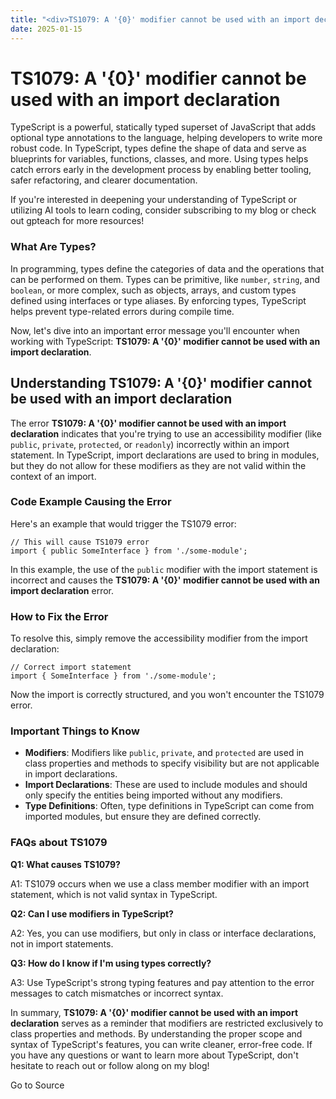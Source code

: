 ```yaml
---
title: "<div>TS1079: A '{0}' modifier cannot be used with an import declaration</div>"
date: 2025-01-15
---
```


# TS1079: A '{0}' modifier cannot be used with an import declaration

TypeScript is a powerful, statically typed superset of JavaScript that adds optional type annotations to the language, helping developers to write more robust code. In TypeScript, types define the shape of data and serve as blueprints for variables, functions, classes, and more. Using types helps catch errors early in the development process by enabling better tooling, safer refactoring, and clearer documentation.

If you're interested in deepening your understanding of TypeScript or utilizing AI tools to learn coding, consider subscribing to my blog or check out gpteach for more resources!

### What Are Types?

In programming, types define the categories of data and the operations that can be performed on them. Types can be primitive, like `number`, `string`, and `boolean`, or more complex, such as objects, arrays, and custom types defined using interfaces or type aliases. By enforcing types, TypeScript helps prevent type-related errors during compile time.

Now, let's dive into an important error message you'll encounter when working with TypeScript: **TS1079: A '{0}' modifier cannot be used with an import declaration**.

## Understanding TS1079: A '{0}' modifier cannot be used with an import declaration

The error **TS1079: A '{0}' modifier cannot be used with an import declaration** indicates that you're trying to use an accessibility modifier (like `public`, `private`, `protected`, or `readonly`) incorrectly within an import statement. In TypeScript, import declarations are used to bring in modules, but they do not allow for these modifiers as they are not valid within the context of an import.

### Code Example Causing the Error

Here's an example that would trigger the TS1079 error:  

```
// This will cause TS1079 error
import { public SomeInterface } from './some-module';
```

In this example, the use of the `public` modifier with the import statement is incorrect and causes the **TS1079: A '{0}' modifier cannot be used with an import declaration** error.

### How to Fix the Error

To resolve this, simply remove the accessibility modifier from the import declaration:  

```
// Correct import statement
import { SomeInterface } from './some-module';
```

Now the import is correctly structured, and you won't encounter the TS1079 error.

### Important Things to Know

- **Modifiers**: Modifiers like `public`, `private`, and `protected` are used in class properties and methods to specify visibility but are not applicable in import declarations.
- **Import Declarations**: These are used to include modules and should only specify the entities being imported without any modifiers.
- **Type Definitions**: Often, type definitions in TypeScript can come from imported modules, but ensure they are defined correctly.

### FAQs about TS1079

**Q1: What causes TS1079?**  
  
A1: TS1079 occurs when we use a class member modifier with an import statement, which is not valid syntax in TypeScript.

**Q2: Can I use modifiers in TypeScript?**  
  
A2: Yes, you can use modifiers, but only in class or interface declarations, not in import statements.

**Q3: How do I know if I'm using types correctly?**  
  
A3: Use TypeScript's strong typing features and pay attention to the error messages to catch mismatches or incorrect syntax.

In summary, **TS1079: A '{0}' modifier cannot be used with an import declaration** serves as a reminder that modifiers are restricted exclusively to class properties and methods. By understanding the proper scope and syntax of TypeScript's features, you can write cleaner, error-free code. If you have any questions or want to learn more about TypeScript, don't hesitate to reach out or follow along on my blog!

Go to Source
